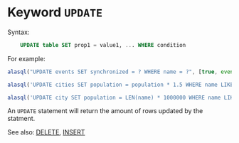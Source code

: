 # Keyword `UPDATE`


Syntax:
```sql
    UPDATE table SET prop1 = value1, ... WHERE condition
```

For example:

```js
alasql("UPDATE events SET synchronized = ? WHERE name = ?", [true, event.name]);

alasql('UPDATE cities SET population = population * 1.5 WHERE name LIKE "A%"');

alasql('UPDATE city SET population = LEN(name) * 1000000 WHERE name LIKE "M%"');
```

An `UPDATE` statement will return the amount of rows updated by the statment. 


See also: [DELETE](Delete), [INSERT](Insert)